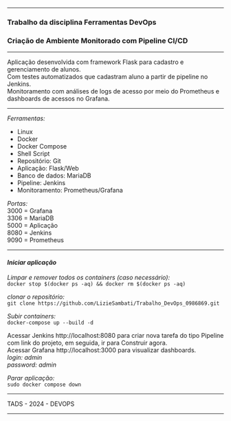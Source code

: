 
---

### Trabalho da disciplina Ferramentas DevOps  
### Criação de Ambiente Monitorado com Pipeline CI/CD

---

Aplicação desenvolvida com framework Flask para cadastro e gerenciamento de alunos.  
Com testes automatizados que cadastram aluno a partir de pipeline no Jenkins.  
Monitoramento com análises de logs de acesso por meio do Prometheus e dashboards de acessos no Grafana.  

---
*Ferramentas:*  
- Linux  
- Docker  
- Docker Compose  
- Shell Script   
- Repositório: Git  
- Aplicação: Flask/Web  
- Banco de dados: MariaDB  
- Pipeline: Jenkins  
- Monitoramento: Prometheus/Grafana  

*Portas:*  
3000 = Grafana  
3306 = MariaDB  
5000 = Aplicação  
8080 = Jenkins  
9090 = Prometheus  

 ---

#### *Iniciar aplicação*  
*Limpar e remover todos os containers (caso necessário):*  
`docker stop $(docker ps -aq) && docker rm $(docker ps -aq)`  

*clonar o repositório:*  
`git clone https://github.com/LizieSambati/Trabalho_DevOps_0986869.git`  

*Subir containers:*  
`docker-compose up --build -d`  

Acessar Jenkins http://localhost:8080 para criar nova tarefa do tipo Pipeline com link do projeto, em seguida, ir para Construir agora.  
Acessar Grafana http://localhost:3000 para visualizar dashboards.  
*login: admin*  
*password: admin*  

*Parar aplicação:*  
`sudo docker compose down`  

---

TADS - 2024 - DEVOPS

---
